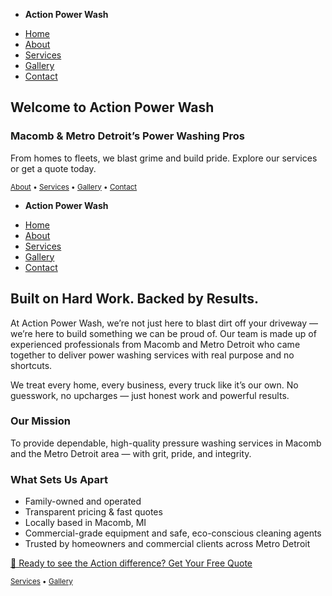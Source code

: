 <!DOCTYPE html>
<html lang="en">
<head>
  <meta charset="UTF-8">
  <meta name="viewport" content="width=device-width, initial-scale=1">
  <title>Action Power Wash</title>
  <link rel="stylesheet" href="https://cdn.jsdelivr.net/npm/@picocss/pico@1/css/pico.min.css">
</head>
<body>
  <!-- Navigation Bar -->
  <nav class="container-fluid">
    <ul>
      <li><strong>Action Power Wash</strong></li>
    </ul>
    <ul>
      <li><a href="index.html">Home</a></li>
      <li><a href="about.html">About</a></li>
      <li><a href="services.html">Services</a></li>
      <li><a href="gallery.html">Gallery</a></li>
      <li><a href="contact.html" role="button">Contact</a></li>
    </ul>
  </nav>

  <!-- Main Area for Home Page -->
  <main class="container">
    <div class="grid">
      <section>
        <hgroup>
          <h2>Welcome to Action Power Wash</h2>
          <h3>Macomb & Metro Detroit’s Power Washing Pros</h3>
        </hgroup>
        <p>From homes to fleets, we blast grime and build pride. Explore our services or get a quote today.</p>
      </section>
    </div>
  </main>

  <!-- Footer -->
  <footer class="container">
    <small>
      <a href="about.html">About</a> • <a href="services.html">Services</a> • <a href="gallery.html">Gallery</a> • <a href="contact.html">Contact</a>
    </small>
  </footer>
</body>
</html>

<!-- about.html -->
<!DOCTYPE html>
<html lang="en">
<head>
  <meta charset="UTF-8">
  <meta name="viewport" content="width=device-width, initial-scale=1">
  <title>About – Action Power Wash</title>
  <link rel="stylesheet" href="https://cdn.jsdelivr.net/npm/@picocss/pico@1/css/pico.min.css">
</head>
<body>
  <nav class="container-fluid">
    <ul>
      <li><strong>Action Power Wash</strong></li>
    </ul>
    <ul>
      <li><a href="index.html">Home</a></li>
      <li><a href="about.html">About</a></li>
      <li><a href="services.html">Services</a></li>
      <li><a href="gallery.html">Gallery</a></li>
      <li><a href="contact.html" role="button">Contact</a></li>
    </ul>
  </nav>

  <main class="container">
    <div class="grid">
      <section>
        <hgroup>
          <h2>Built on Hard Work. Backed by Results.</h2>
        </hgroup>
        <p>At Action Power Wash, we’re not just here to blast dirt off your driveway — we’re here to build something we can be proud of. Our team is made up of experienced professionals from Macomb and Metro Detroit who came together to deliver power washing services with real purpose and no shortcuts.</p>
        <p>We treat every home, every business, every truck like it’s our own. No guesswork, no upcharges — just honest work and powerful results.</p>
        <h3>Our Mission</h3>
        <p>To provide dependable, high-quality pressure washing services in Macomb and the Metro Detroit area — with grit, pride, and integrity.</p>
        <h3>What Sets Us Apart</h3>
        <ul>
          <li>Family-owned and operated</li>
          <li>Transparent pricing & fast quotes</li>
          <li>Locally based in Macomb, MI</li>
          <li>Commercial-grade equipment and safe, eco-conscious cleaning agents</li>
          <li>Trusted by homeowners and commercial clients across Metro Detroit</li>
        </ul>
        <p><a href="contact.html" role="button">📍 Ready to see the Action difference? Get Your Free Quote</a></p>
      </section>
    </div>
  </main>

  <footer class="container">
    <small>
      <a href="services.html">Services</a> • <a href="gallery.html">Gallery</a>
    </small>
  </footer>
</body>
</html>

<!-- Additional pages (services.html, gallery.html, contact.html) are also available and follow the same structure. Let me know if you'd like the complete code for all remaining pages compiled and refined! -->
